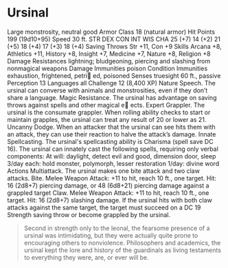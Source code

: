 # Ursinal
Large monstrosity, neutral good
Armor Class 18 (natural armor)
Hit Points 199 (19d10+95)
Speed 30 ft.
STR DEX CON INT WIS CHA
25 (+7) 14 (+2) 21 (+5) 18 (+4) 17 (+3) 18 (+4)
Saving Throws Str +11, Con +9
Skills Arcana +8, Athletics +11, History +8, Insight +7,
Medicine +7, Nature +8, Religion +8
Damage Resistances lightning; bludgeoning, piercing and
slashing from nonmagical weapons
Damage Immunities poison
Condition Immunities exhaustion, frightened, petri ed,
poisoned
Senses truesight 60 ft., passive Perception 13
Languages all
Challenge 12 (8,400 XP)
Nature Speech. The ursinal can converse with animals and
monstrosities, even if they don’t share a language.
Magic Resistance. The ursinal has advantage on saving throws
against spells and other magical e ects.
Expert Grappler. The ursinal is the consumate grappler. When
rolling ability checks to start or maintain grapples, the ursinal
can treat any result of 20 or lower as 21.
Uncanny Dodge. When an attacker that the ursinal can see
hits them with an attack, they can use their reaction to halve
the attack’s damage.
Innate Spellcasting. The ursinal's spellcasting ability is
Charisma (spell save DC 16). The ursinal can innately cast the
following spells, requiring only verbal components:
At will: daylight, detect evil and good, dimension door, sleep
3/day each: hold monster, polymorph, lesser restoration
1/day: divine word
Actions
Multiattack. The ursinal makes one bite attack and two claw
attacks.
Bite. Melee Weapon Attack: +11 to hit, reach 10 ft., one target.
Hit: 16 (2d8+7) piercing damage, or 48 (6d8+21) piercing
damage against a grappled target
Claw. Melee Weapon Attack: +11 to hit, reach 10 ft., one target.
Hit: 16 (2d8+7) slashing damage. If the ursinal hits with both
claw attacks against the same target, the target must succeed
on a DC 19 Strength saving throw or become grappled by the
ursinal.

> Second in strength only to the leonal, the fearsome
presence of a ursinal was intimidating, but they were
actually quite prone to encouraging others to nonviolence.
Philosophers and academics, the ursinal
kept the lore and history of the guardinals as living
testaments to everything they were, are, or ever will
be.
